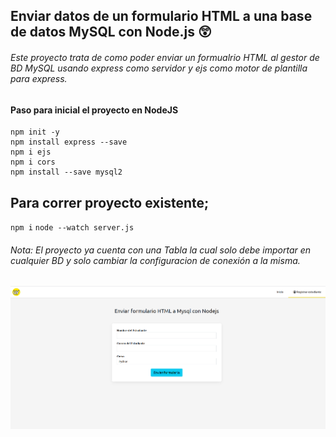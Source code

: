 ## Enviar datos de un formulario HTML a una base de datos MySQL con Node.js 😲

###### Este proyecto trata de como poder enviar un formualrio HTML al gestor de BD MySQL usando express como servidor y ejs como motor de plantilla para express.

#### Paso para inicial el proyecto en NodeJS

```
npm init -y
npm install express --save
npm i ejs
npm i cors
npm install --save mysql2
```

## Para correr proyecto existente;

`npm i`
`node --watch server.js`

###### Nota: El proyecto ya cuenta con una Tabla la cual solo debe importar en cualquier BD y solo cambiar la configuracion de conexión a la misma.

![](https://raw.githubusercontent.com/urian121/imagenes-proyectos-github/master/portada-enviar-formulario-con-nodejs.png)
